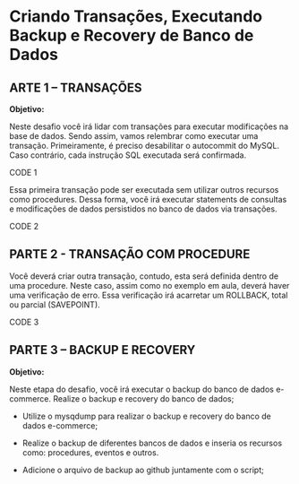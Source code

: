 # Criando Transações, Executando Backup e Recovery de Banco de Dados

## ARTE 1 – TRANSAÇÕES 

**Objetivo:**  

Neste desafio você irá lidar com transações para executar modificações na base de dados. Sendo assim, vamos relembrar como executar uma transação. Primeiramente, é preciso desabilitar o autocommit do MySQL. Caso contrário, cada instrução SQL executada será confirmada. 

CODE 1

Essa primeira transação pode ser executada sem utilizar outros recursos como procedures. Dessa forma, você irá executar statements de consultas e modificações de dados persistidos no banco de dados via transações.  

CODE 2

## PARTE 2 - TRANSAÇÃO COM PROCEDURE 

Você deverá criar outra transação, contudo, esta será definida dentro de uma procedure. Neste caso, assim como no exemplo em aula, deverá haver uma verificação de erro. Essa verificação irá acarretar um ROLLBACK, total ou parcial (SAVEPOINT). 

CODE 3

## PARTE 3 – BACKUP E RECOVERY 

**Objetivo:** 

Neste etapa do desafio, você irá executar o backup do banco de dados e-commerce. Realize o backup e recovery do banco de dados; 

- Utilize o mysqdump para realizar o backup e recovery do banco de dados e-commerce; 

- Realize o backup de diferentes bancos de dados e inseria os recursos como: procedures, eventos e outros. 

- Adicione o arquivo de backup ao github juntamente com o script; 

